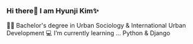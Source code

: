 ### Hi there👋 I am Hyunji Kim✨

​:woman_student:​ Bachelor's degree in Urban Sociology & International Urban Development
​:computer:​ I’m currently learning ... Python & Django

<!--
**kmhyunji/kmhyunji** is a ✨ _special_ ✨ repository because its `README.md` (this file) appears on your GitHub profile.

[![Hyunji's github stats](https://github-readme-stats.vercel.app/api?username=kmhyunji)](https://github.com/kmhyunji/github-readme-stats)

- 🔭 I’m currently working on ...
- 🌱 I’m currently learning ...
- 👯 I’m looking to collaborate on ...
- 🤔 I’m looking for help with ...
- 💬 Ask me about ...
- 📫 How to reach me: ...
- 😄 Pronouns: ...
- ⚡ Fun fact: ...
-->
